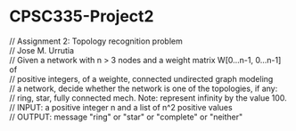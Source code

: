 # CPSC335-Project2

// Assignment 2: Topology recognition problem  
// Jose M. Urrutia  
// Given a network with n > 3 nodes and a weight matrix W[0...n-1, 0...n-1] of  
// positive integers, of a weighte, connected undirected graph modeling  
// a network, decide whether the network is one of the topologies, if any:  
// ring, star, fully connected mech.  Note: represent infinity by the value 100.  
// INPUT: a positive integer n and a list of n^2 positive values  
// OUTPUT: message "ring" or "star" or "complete" or "neither"  